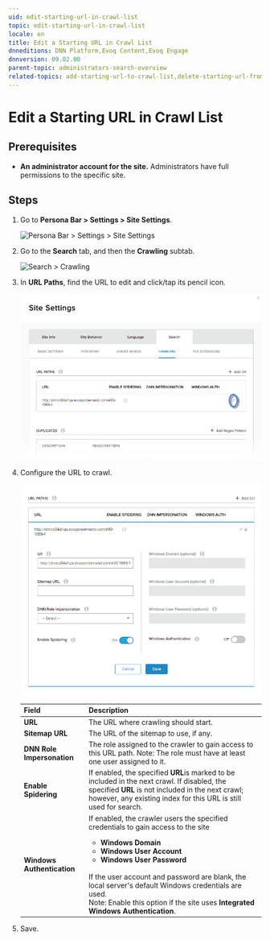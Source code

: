 ```yaml
---
uid: edit-starting-url-in-crawl-list
topic: edit-starting-url-in-crawl-list
locale: en
title: Edit a Starting URL in Crawl List
dnneditions: DNN Platform,Evoq Content,Evoq Engage
dnnversion: 09.02.00
parent-topic: administrators-search-overview
related-topics: add-starting-url-to-crawl-list,delete-starting-url-from-crawl-list,add-directory-to-included-list,delete-directory-from-included-list,add-directory-to-excluded-list,delete-directory-from-excluded-list,add-file-extension-to-included-or-excluded-list,delete-file-extension-from-included-or-excluded-list
---
```


# Edit a Starting URL in Crawl List

## Prerequisites

*   **An administrator account for the site.** Administrators have full permissions to the specific site.

## Steps

1.  Go to **Persona Bar \> Settings \> Site Settings**.
    
    ![Persona Bar > Settings > Site Settings](/images/scr-pbar-host-Settings-E91.png)
    
2.  Go to the **Search** tab, and then the **Crawling** subtab.
    
    ![Search > Crawling](/images/scr-pbtabs-all-Settings-SiteSettings-Search-Crawling-E90.png)
    
3.  In **URL Paths**, find the URL to edit and click/tap its pencil icon.
    
      
    
    ![](/images/scr-SiteSettings-Search-Crawling-url-paths-edit-E90.png)
    
      
    
4.  Configure the URL to crawl.
    
      
    
    ![](/images/scr-SiteSettings-Search-Crawling-url-paths-edit-url-E90.png)
    
      
    
    |**Field**|**Description**|
    |---|---|
    |<strong>URL</strong>|The URL where crawling should start.|
    |<strong>Sitemap URL</strong>|The URL of the sitemap to use, if any.|
    |<strong>DNN Role Impersonation</strong>|The role assigned to the crawler to gain access to this URL path. Note: The role must have at least one user assigned to it.|
    |<strong>Enable Spidering</strong>|If enabled, the specified <strong>URL</strong>is marked to be included in the next crawl. If disabled, the specified <strong>URL</strong> is not included in the next crawl; however, any existing index for this URL is still used for search.|
    |<strong>Windows Authentication</strong>|If enabled, the crawler users the specified credentials to gain access to the site<ul><li><strong>Windows Domain</strong><li><strong>Windows User Account</strong></li><li><strong>Windows User Password</strong></li></ul><br />If the user account and password are blank, the local server's default Windows credentials are used.<br />Note: Enable this option if the site uses <strong>Integrated Windows Authentication</strong>.|
    
5.  Save.
